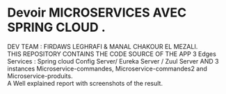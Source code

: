 # Devoir  MICROSERVICES AVEC SPRING CLOUD .
 DEV TEAM : FIRDAWS LEGHRAFI & MANAL CHAKOUR EL MEZALI.    
THIS REPOSITORY CONTAINS THE CODE SOURCE OF THE APP 3 Edges Services : Spring cloud Config Server/ Eureka Server / Zuul Server AND 3 instances Microservice-commandes, Microservice-commandes2 and Microservice-produits.   
A Well explained report with screenshots of the result. 
